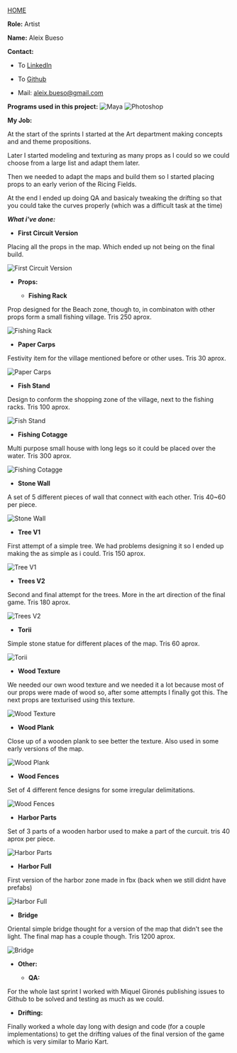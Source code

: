 [HOME](index.md)

**Role:** Artist

**Name:** Aleix Bueso

**Contact:**

* To [LinkedIn](https://www.linkedin.com/in/aleix-bueso-fern%C3%A1ndez-05b166115/)

* To [Github](https://github.com/AleixBueso)

* Mail: aleix.bueso@gmail.com

**Programs used in this project:** ![Maya](https://cdna.artstation.com/p/softwares/icons/000/000/024/default/Maya.png?1424684349) 
![Photoshop](https://cdna.artstation.com/p/softwares/icons/000/000/032/default/Photoshop.png?1424684351)

**My Job:** 

At the start of the sprints I started at the Art department making concepts and and theme propositions.

Later I started modeling and texturing as many props as I could so we could choose from a large list and adapt them later.

Then we needed to adapt the maps and build them so I started placing props to an early verion of the Ricing Fields.

At the end I ended up doing QA and basicaly tweaking the drifting so that you could take the curves properly (which was a difficult task at the time)

_**What i've done:**_

* **First Circuit Version**

Placing all the props in the map. Which ended up not being on the final build.

![First Circuit Version](http://i.imgur.com/Hhz4mgJ.png)

* **Props:**

  * **Fishing Rack**

Prop designed for the Beach zone, though to, in combinaton with other props form a small fishing village. Tris 250 aprox.

![Fishing Rack](http://i.imgur.com/Pk0oOF8.jpg)


  * **Paper Carps**

Festivity item for the village mentioned before or other uses. Tris 30 aprox.

![Paper Carps](http://i.imgur.com/mkBClQt.png)


  * **Fish Stand**

Design to conform the shopping zone of the village, next to the fishing racks. Tris 100 aprox.

![Fish Stand](http://i.imgur.com/xfsoXK0.jpg)


  * **Fishing Cotagge**

Multi purpose small house with long legs so it could be placed over the water. Tris 300 aprox.

![Fishing Cotagge](http://i.imgur.com/9MhfCtB.png)


  * **Stone Wall**

A set of 5 different pieces of wall that connect with each other. Tris 40~60 per piece.

![Stone Wall](http://i.imgur.com/g4X9sop.png)


  * **Tree V1**

First attempt of a simple tree. We had problems designing it so I ended up making the as simple as i could. Tris 150 aprox.

![Tree V1](http://i.imgur.com/sLurw7P.png)


  * **Trees V2**

Second and final attempt for the trees. More in the art direction of the final game. Tris 180 aprox.

![Trees V2](http://i.imgur.com/GiiMGL8.png)


  * **Torii**

Simple stone statue for different places of the map. Tris 60 aprox.

![Torii](http://i.imgur.com/VUdBBUN.png)


  * **Wood Texture**

We needed our own wood texture and we needed it a lot because most of our props were made of wood so, after some attempts I finally got this. The next props are texturised using this texture.

![Wood Texture](http://i.imgur.com/T7e7gUS.png)


  * **Wood Plank**

Close up of a wooden plank to see better the texture. Also used in some early versions of the map.

![Wood Plank](http://i.imgur.com/a3bvLBW.png)


  * **Wood Fences**

Set of 4 different fence designs for some irregular delimitations.

![Wood Fences](http://i.imgur.com/T9jwW0U.png)


  * **Harbor Parts**

Set of 3 parts of a wooden harbor used to make a part of the curcuit. tris 40 aprox per piece.

![Harbor Parts](http://i.imgur.com/RJ8nq4T.png)


  * **Harbor Full**

First version of the harbor zone made in fbx (back when we still didnt have prefabs)

![Harbor Full](http://i.imgur.com/LtOqKFH.png)


  * **Bridge**

Oriental simple bridge thought for a version of the map that didn't see the light. The final map has a couple though. Tris 1200 aprox.

![Bridge](http://i.imgur.com/SFftlqB.png)

* **Other:**

  * **QA:**

For the whole last sprint I worked with Miquel Gironés publishing issues to Github to be solved and testing as much as we could.


  * **Drifting:**

Finally worked a whole day long with design and code (for a couple implementations) to get the drifting values of the final version of the game which is very similar to Mario Kart.
